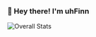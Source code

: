 ### 👋 Hey there! I'm uhFinn

<!--
A bit about me:
- **Languages**: Java, Javascript, Python
-->
![Overall Stats](https://github-readme-stats.vercel.app/api?username=uhFinn&count_private=true&show_icons=true&hide=contribs)
<!--
**uhFinn/uhFinn** is a ✨ _special_ ✨ repository because its `README.md` (this file) appears on your GitHub profile.

Here are some ideas to get you started:

- 🔭 I’m currently working on ...
- 🌱 I’m currently learning ...
- 👯 I’m looking to collaborate on ...
- 🤔 I’m looking for help with ...
- 💬 Ask me about ...
- 📫 How to reach me: ...
- 😄 Pronouns: ...
- ⚡ Fun fact: ...
-->
